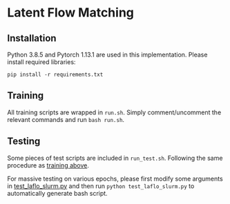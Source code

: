 # Latent Flow Matching

## Installation
Python 3.8.5 and Pytorch 1.13.1 are used in this implementation.
Please install required libraries:
```
pip install -r requirements.txt
```

## Training
All training scripts are wrapped in `run.sh`. Simply comment/uncomment the relevant commands and run `bash run.sh`.

## Testing
Some pieces of test scripts are included in `run_test.sh`. Following the same procedure as [training above](#training).

For massive testing on various epochs, please first modify some arguments in [test_laflo_slurm.py](./test_laflo_slurm.py) and then run `python test_laflo_slurm.py` to automatically generate bash script.


